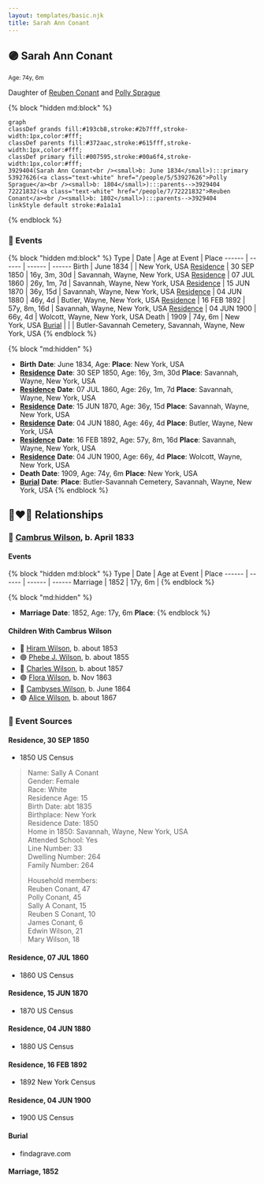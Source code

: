 ```yaml
---
layout: templates/basic.njk
title: Sarah Ann Conant
---
```

## 🟣 Sarah Ann Conant
<small>Age: 74y, 6m</small>

Daughter of [Reuben Conant](/people/7/72221832) and [Polly Sprague](/people/5/53927626)

{% block "hidden md:block" %}
```mermaid
graph
classDef grands fill:#193cb8,stroke:#2b7fff,stroke-width:1px,color:#fff;
classDef parents fill:#372aac,stroke:#615fff,stroke-width:1px,color:#fff;
classDef primary fill:#007595,stroke:#00a6f4,stroke-width:1px,color:#fff;
3929404(Sarah Ann Conant<br /><small>b: June 1834</small>):::primary
53927626(<a class="text-white" href="/people/5/53927626">Polly Sprague</a><br /><small>b: 1804</small>):::parents-->3929404
72221832(<a class="text-white" href="/people/7/72221832">Reuben Conant</a><br /><small>b: 1802</small>):::parents-->3929404
linkStyle default stroke:#a1a1a1
```
{% endblock %}

### 📆 Events

{% block "hidden md:block" %}
Type | Date | Age at Event | Place
------ | ------ | ------ | ------
Birth | June 1834 |  | New York, USA
[Residence](#event-event-0) | 30 SEP 1850 | 16y, 3m, 30d | Savannah, Wayne, New York, USA
[Residence](#event-event-1) | 07 JUL 1860 | 26y, 1m, 7d | Savannah, Wayne, New York, USA
[Residence](#event-event-2) | 15 JUN 1870 | 36y, 15d | Savannah, Wayne, New York, USA
[Residence](#event-event-3) | 04 JUN 1880 | 46y, 4d | Butler, Wayne, New York, USA
[Residence](#event-event-4) | 16 FEB 1892 | 57y, 8m, 16d | Savannah, Wayne, New York, USA
[Residence](#event-event-5) | 04 JUN 1900 | 66y, 4d | Wolcott, Wayne, New York, USA
Death | 1909 | 74y, 6m | New York, USA
[Burial](#event-event-11) |  |  | Butler-Savannah Cemetery, Savannah, Wayne, New York, USA
{% endblock %}

{% block "md:hidden" %}
- **Birth**
**Date**: June 1834, Age:
**Place**: New York, USA
- **[Residence](#event-event-0)**
**Date**: 30 SEP 1850, Age: 16y, 3m, 30d
**Place**: Savannah, Wayne, New York, USA
- **[Residence](#event-event-1)**
**Date**: 07 JUL 1860, Age: 26y, 1m, 7d
**Place**: Savannah, Wayne, New York, USA
- **[Residence](#event-event-2)**
**Date**: 15 JUN 1870, Age: 36y, 15d
**Place**: Savannah, Wayne, New York, USA
- **[Residence](#event-event-3)**
**Date**: 04 JUN 1880, Age: 46y, 4d
**Place**: Butler, Wayne, New York, USA
- **[Residence](#event-event-4)**
**Date**: 16 FEB 1892, Age: 57y, 8m, 16d
**Place**: Savannah, Wayne, New York, USA
- **[Residence](#event-event-5)**
**Date**: 04 JUN 1900, Age: 66y, 4d
**Place**: Wolcott, Wayne, New York, USA
- **Death**
**Date**: 1909, Age: 74y, 6m
**Place**: New York, USA
- **[Burial](#event-event-11)**
**Date**:
**Place**: Butler-Savannah Cemetery, Savannah, Wayne, New York, USA
{% endblock %}

## 👩‍❤️‍👨 Relationships

### 🔵 [Cambrus Wilson](/people/8/82575654), b. April 1833

#### Events

{% block "hidden md:block" %}
Type | Date | Age at Event | Place
------ | ------ | ------ | ------
Marriage | 1852 | 17y, 6m |
{% endblock %}

{% block "md:hidden" %}
- **Marriage**
**Date**: 1852, Age: 17y, 6m
**Place**:
{% endblock %}

#### Children With Cambrus Wilson
* 🔵 [Hiram Wilson](/people/5/58050398), b. about 1853
* 🟣 [Phebe J. Wilson](/people/9/96493800), b. about 1855
* 🔵 [Charles Wilson](/people/6/64845280), b. about 1857
* 🟣 [Flora Wilson](/people/2/2426620), b. Nov 1863
* 🔵 [Cambyses Wilson](/people/3/335666), b. June 1864
* 🟣 [Alice Wilson](/people/4/41702), b. about 1867
### 📰 Event Sources

#### <a id="event-event-0"></a> Residence, 30 SEP 1850
* 1850 US Census
>   
  > Name: Sally A Conant  
  > Gender: Female  
  > Race: White  
  > Residence Age: 15  
  > Birth Date: abt 1835  
  > Birthplace: New York  
  > Residence Date: 1850  
  > Home in 1850: Savannah, Wayne, New York, USA  
  > Attended School: Yes  
  > Line Number: 33  
  > Dwelling Number: 264  
  > Family Number: 264  
  >   
  > Household members:  
  > Reuben Conant, 47  
  > Polly Conant, 45  
  > Sally A Conant, 15  
  > Reuben S Conant, 10  
  > James Conant, 6  
  > Edwin Wilson, 21  
  > Mary Wilson, 18

#### <a id="event-event-1"></a> Residence, 07 JUL 1860
* 1860 US Census

#### <a id="event-event-2"></a> Residence, 15 JUN 1870
* 1870 US Census

#### <a id="event-event-3"></a> Residence, 04 JUN 1880
* 1880 US Census

#### <a id="event-event-4"></a> Residence, 16 FEB 1892
* 1892 New York Census

#### <a id="event-event-5"></a> Residence, 04 JUN 1900
* 1900 US Census

#### <a id="event-event-11"></a> Burial
* findagrave.com

#### <a id="event-family-0-event-0"></a> Marriage, 1852
